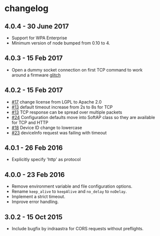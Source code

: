 # changelog

## 4.0.4 - 30 June 2017

* Support for WPA Enterprise
* Minimum version of node  bumped from 0.10 to 4. 

## 4.0.3 - 15 Feb 2017

* Open a dummy socket connection on first TCP command to work around
a firmware [glitch](https://github.com/spark/firmware/issues/1252)

## 4.0.2 - 15 Feb 2017

* [#17](https://github.com/spark/softap-setup-js/pull/17) change license from LGPL to Apache 2.0
* [#13](https://github.com/spark/softap-setup-js/pull/13) default timeout increase from 2s to 8s for TCP
* [#13](https://github.com/spark/softap-setup-js/pull/13) TCP response can be spread over multiple packets
* [#24](https://github.com/spark/softap-setup-js/issues/24) Configuration defaults move into SoftAP class so they are available for TCP and HTTP
* [#18](https://github.com/spark/softap-setup-js/issues/18) Device ID change to lowercase
* [#23](https://github.com/spark/softap-setup-js/issues/23) deviceInfo request was failing with timeout


## 4.0.1 - 26 Feb 2016

* Explicitly specify 'http' as protocol

## 4.0.0 - 23 Feb 2016

* Remove environment variable and file configuration options.
* Rename `keep_alive` to `keepAlive` and `no_delay` to `noDelay`.
* Implement a strict timeout.
* Improve error handling.

## 3.0.2 - 15 Oct 2015

* Include bugfix by indraastra for CORS requests without preflights.
